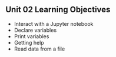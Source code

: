 ## Unit 02 Learning Objectives

* Interact with a Jupyter notebook
* Declare variables
* Print variables
* Getting help
* Read data from a file